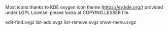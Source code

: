 Most icons thanks to KDE oxygen icon theme (https://ev.kde.org/)
provided under LGPL License: please looks at COPYING.LESSER file.

edit-find.svgz
list-add.svgz
list-remove.svgz
show-menu.svgz
